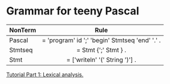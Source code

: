 # Grammar for teeny Pascal

| NonTerm           | Rule                                           |
| :---------------- | :--------------------------------------------: |
| Pascal            | = 'program' id ';' 'begin' Stmtseq 'end' '.' . |
| Stmtseq           | = Stmt {';' Stmt } .                           |
| Stmt              | = ['writeln' '(' String ')'] .                 |

[Tutorial Part 1: Lexical analysis.](https://borismix.github.io/SimpleCompiler/02-Parser.html)

